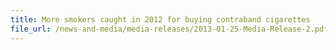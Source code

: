 ```yaml
---
title: More smokers caught in 2012 for buying contraband cigarettes
file_url: /news-and-media/media-releases/2013-01-25-Media-Release-2.pdf
---
```

